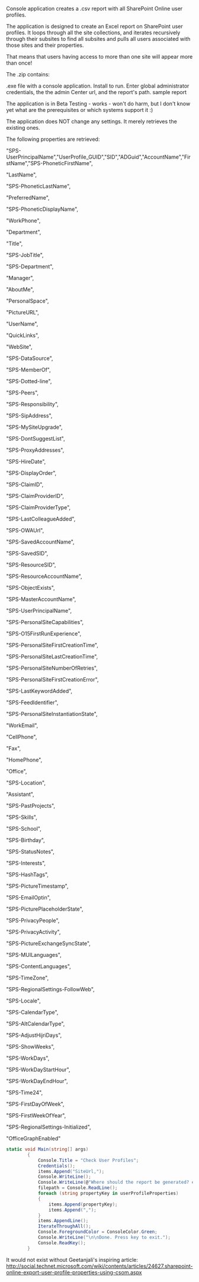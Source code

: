 Console application creates a .csv report with all SharePoint Online user profiles.

The application is designed to create an Excel report on SharePoint user profiles. It loops through all the site collections, and iterates recursively through their subsites to find all subsites and pulls all users associated with those sites and their properties.

That means that users having access to more than one site will appear more than once!

 

The .zip contains:

.exe file  with a console application. Install to run. Enter global administrator credentials, the the admin Center url, and the report's path.
sample report
 

 

The application is in Beta Testing  - works - won't do harm, but I don't know yet what are the prerequisites or which systems support it :)

The application does NOT change any settings. It merely retrieves the existing ones.

 

The following properties are retrieved:

 

 

"SPS-UserPrincipalName","UserProfile_GUID","SID","ADGuid","AccountName","FirstName","SPS-PhoneticFirstName",

  

"LastName",

  

"SPS-PhoneticLastName",

  

"PreferredName",

  

"SPS-PhoneticDisplayName",

  

"WorkPhone",

  

"Department",

  

"Title",

  

"SPS-JobTitle",

  

"SPS-Department",

  

"Manager",

  

"AboutMe",

  

"PersonalSpace",

  

"PictureURL",

  

"UserName",

  

"QuickLinks",

  

"WebSite",

  

"SPS-DataSource",

  

"SPS-MemberOf",

  

"SPS-Dotted-line",

  

"SPS-Peers",

  

"SPS-Responsibility",

  

"SPS-SipAddress",

  

"SPS-MySiteUpgrade",

  

"SPS-DontSuggestList",

  

"SPS-ProxyAddresses",

  

"SPS-HireDate",

  

"SPS-DisplayOrder",

  

"SPS-ClaimID",

  

"SPS-ClaimProviderID",

  

"SPS-ClaimProviderType",

  

"SPS-LastColleagueAdded",

  

"SPS-OWAUrl",

  

"SPS-SavedAccountName",

  

"SPS-SavedSID",

  

"SPS-ResourceSID",

  

"SPS-ResourceAccountName",

  

"SPS-ObjectExists",

  

"SPS-MasterAccountName",

  

"SPS-UserPrincipalName",

  

"SPS-PersonalSiteCapabilities",

  

"SPS-O15FirstRunExperience",

  

"SPS-PersonalSiteFirstCreationTime",

  

"SPS-PersonalSiteLastCreationTime",

  

"SPS-PersonalSiteNumberOfRetries",

  

"SPS-PersonalSiteFirstCreationError",

  

"SPS-LastKeywordAdded",

 

"SPS-FeedIdentifier",

 

"SPS-PersonalSiteInstantiationState",

 

"WorkEmail",

 

"CellPhone",

 

"Fax",

 

"HomePhone",

 

"Office",

 

"SPS-Location",

 

"Assistant",

 

"SPS-PastProjects",

 

"SPS-Skills",

 

"SPS-School",

 

"SPS-Birthday",

 

"SPS-StatusNotes",

 

"SPS-Interests",

 

"SPS-HashTags",

 

"SPS-PictureTimestamp",

 

"SPS-EmailOptin",

 

"SPS-PicturePlaceholderState",

 

"SPS-PrivacyPeople",

 

"SPS-PrivacyActivity",

 

"SPS-PictureExchangeSyncState",

 

"SPS-MUILanguages",

 

"SPS-ContentLanguages",

 

"SPS-TimeZone",

 

"SPS-RegionalSettings-FollowWeb",

 

"SPS-Locale",

 

"SPS-CalendarType",

 

"SPS-AltCalendarType",

 

"SPS-AdjustHijriDays",

 

"SPS-ShowWeeks",

 

"SPS-WorkDays",

 

"SPS-WorkDayStartHour",

 

"SPS-WorkDayEndHour",

 

"SPS-Time24",

 

"SPS-FirstDayOfWeek",

 

"SPS-FirstWeekOfYear",

 

"SPS-RegionalSettings-Initialized",

 

"OfficeGraphEnabled"

 

 

 

```C#
static void Main(string[] args) 
        { 
            Console.Title = "Check User Profiles"; 
            Credentials(); 
            items.Append("SiteUrl,"); 
            Console.WriteLine(); 
            Console.WriteLine(@"Where should the report be generated? e.g. C:\Users\Me\Desktop\KillPeopleWhoSaveFilesOnDesktop.csv"); 
            filepath = Console.ReadLine(); 
            foreach (string propertyKey in userProfileProperties) 
            { 
                items.Append(propertyKey); 
                items.Append(","); 
            } 
            items.AppendLine(); 
            IterateThroughAll(); 
            Console.ForegroundColor = ConsoleColor.Green; 
            Console.WriteLine("\n\nDone. Press key to exit."); 
            Console.ReadKey(); 
        }
``` 
It would not exist without Geetanjali's inspiring article: http://social.technet.microsoft.com/wiki/contents/articles/24627.sharepoint-online-export-user-profile-properties-using-csom.aspx
